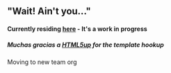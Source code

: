 ## "Wait! Ain't you..."

#### Currently residing [here](https://lostboys.netlify.com/) - It's a work in progress

##### Muchas gracias a [HTML5up](https://html5up.net/) for the template hookup

Moving to new team org
